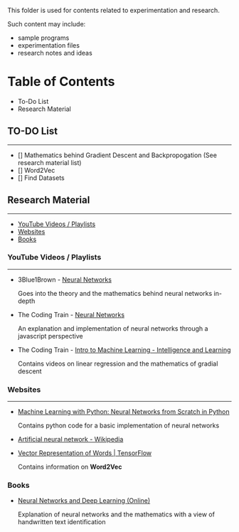 This folder is used for contents related to experimentation and research.  

Such content may include:
- sample programs
- experimentation files
- research notes and ideas

# Table of Contents

- To-Do List
- Research Material 

## TO-DO List
***

- [] Mathematics behind Gradient Descent and Backpropogation (See research material list)
- [] Word2Vec
- [] Find Datasets

## Research Material
***

- [YouTube Videos / Playlists](#youtube)
- [Websites](#websites)
- [Books](#books)

### YouTube Videos / Playlists<a name="youtube"></a>
***

- 3Blue1Brown - [Neural Networks](https://www.youtube.com/playlist?list=PLZHQObOWTQDNU6R1_67000Dx_ZCJB-3pi)

  Goes into the theory and the mathematics behind neural networks in-depth

- The Coding Train - [Neural Networks](https://www.youtube.com/playlist?list=PLRqwX-V7Uu6aCibgK1PTWWu9by6XFdCfh)

  An explanation and implementation of neural networks through a javascript perspective

- The Coding Train - [Intro to Machine Learning - Intelligence and Learning](https://www.youtube.com/playlist?list=PLRqwX-V7Uu6bCN8LKrcMa6zF4FPtXyXYj)
  
  Contains videos on linear regression and the mathematics of gradial descent

### Websites<a name="websites"></a>
***

- [Machine Learning with Python: Neural Networks from Scratch in Python](https://www.python-course.eu/neural_networks.php)
  
  Contains python code for a basic implementation of neural networks

- [Artificial neural network - Wikipedia](https://en.wikipedia.org/wiki/Artificial_neural_network)

- [Vector Representation of Words | TensorFlow](https://www.tensorflow.org/tutorials/representation/word2vec)

  Contains information on **Word2Vec**


### Books<a name="books"></a>

- [Neural Networks and Deep Learning (Online)](http://neuralnetworksanddeeplearning.com/index.html)

  Explanation of neural networks and the mathematics with a view of handwritten text identification